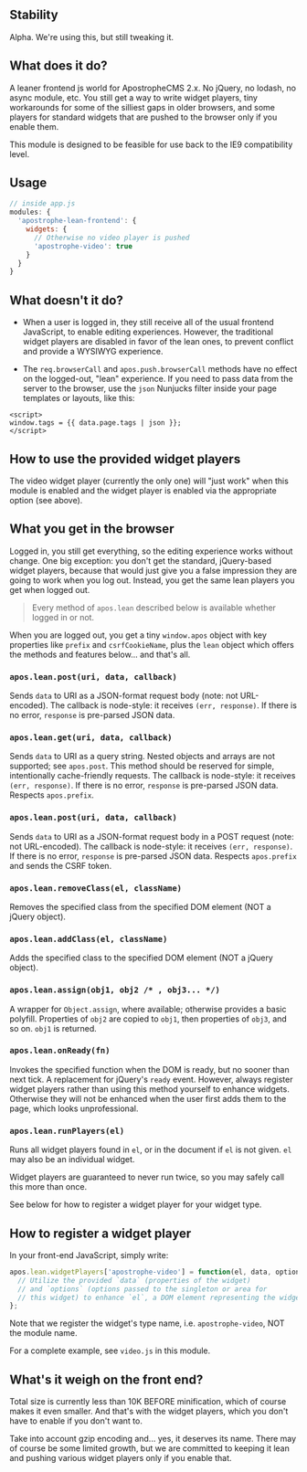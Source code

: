 ## Stability

Alpha. We're using this, but still tweaking it.

## What does it do?

A leaner frontend js world for ApostropheCMS 2.x. No jQuery, no lodash, no async module, etc. You still get a way to write widget players, tiny workarounds for some of the silliest gaps in older browsers, and some players for standard widgets that are pushed to the browser only if you enable them.

This module is designed to be feasible for use back to the IE9 compatibility level.

## Usage

```javascript
// inside app.js
modules: {
  'apostrophe-lean-frontend': {
    widgets: {
      // Otherwise no video player is pushed
      'apostrophe-video': true
    }
  }
}
```

## What doesn't it do?

* When a user is logged in, they still receive all of the usual frontend JavaScript, to enable editing experiences. However, the traditional widget players are disabled in favor of the lean ones, to prevent conflict and provide a WYSIWYG experience.

* The `req.browserCall` and `apos.push.browserCall` methods have no effect on the logged-out, "lean" experience. If you need to pass data from the server to the browser, use the `json` Nunjucks filter inside your page templates or layouts, like this:

```
<script>
window.tags = {{ data.page.tags | json }};
</script>
```

## How to use the provided widget players

The video widget player (currently the only one) will "just work" when this module is enabled and the widget player is enabled via the appropriate option (see above).

## What you get in the browser

Logged in, you still get everything, so the editing experience works without change. One big exception: you don't get the standard, jQuery-based widget players, because that would just give you a false impression they are going to work when you log out. Instead, you get the same lean players you get when logged out.

> Every method of `apos.lean` described below is available whether logged in or not.

When you are logged out, you get a tiny `window.apos` object with key properties like `prefix` and `csrfCookieName`, plus the `lean` object which offers the methods and features below... and that's all.

### `apos.lean.post(uri, data, callback)`

Sends `data` to URI as a JSON-format request body (note: not URL-encoded). The callback is node-style: it receives `(err, response)`. If there is no error, `response` is pre-parsed JSON data.


### `apos.lean.get(uri, data, callback)`

Sends `data` to URI as a query string. Nested objects and arrays are not supported; see `apos.post`. This method should be reserved for simple, intentionally cache-friendly requests. The callback is node-style: it receives `(err, response)`. If there is no error, `response` is pre-parsed JSON data. Respects `apos.prefix`.

### `apos.lean.post(uri, data, callback)`

Sends `data` to URI as a JSON-format request body in a POST request (note: not URL-encoded). The callback is node-style: it receives `(err, response)`. If there is no error, `response` is pre-parsed JSON data. Respects `apos.prefix` and sends the CSRF token.

### `apos.lean.removeClass(el, className)`

Removes the specified class from the specified DOM element (NOT a jQuery object).

### `apos.lean.addClass(el, className)`

Adds the specified class to the specified DOM element (NOT a jQuery object).

### `apos.lean.assign(obj1, obj2 /* , obj3... */)`

A wrapper for `Object.assign`, where available; otherwise provides a basic polyfill. Properties of `obj2` are copied to `obj1`, then properties of `obj3`, and so on. `obj1` is returned.

### `apos.lean.onReady(fn)`

Invokes the specified function when the DOM is ready, but no sooner than next tick. A replacement for jQuery's `ready` event. However, always register widget players rather than using this method yourself to enhance widgets. Otherwise they will not be enhanced when the user first adds them to the page, which looks unprofessional.

### `apos.lean.runPlayers(el)`

Runs all widget players found in `el`, or in the document if `el` is not given. `el` may also be an individual widget.

Widget players are guaranteed to never run twice, so you may safely call this more than once.

See below for how to register a widget player for your widget type.

## How to register a widget player

In your front-end JavaScript, simply write:

```javascript
apos.lean.widgetPlayers['apostrophe-video'] = function(el, data, options) {
  // Utilize the provided `data` (properties of the widget)
  // and `options` (options passed to the singleton or area for
  // this widget) to enhance `el`, a DOM element representing the widget
};
```

Note that we register the widget's type name, i.e. `apostrophe-video`, NOT the module name.

For a complete example, see `video.js` in this module.


## What's it weigh on the front end?

Total size is currently less than 10K BEFORE minification, which of course makes it even smaller. And that's with the widget players, which you don't have to enable if you don't want to.

Take into account gzip encoding and... yes, it deserves its name. There may of course be some limited growth, but we are committed to keeping it lean and pushing various widget players only if you enable that.


